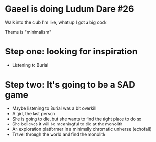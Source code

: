 Gaeel is doing Ludum Dare #26
=============================


Walk into the club I'm like, what up I got a big cock

Theme is "minimalism"

Step one: looking for inspiration
=================================

+ Listening to Burial


Step two: It's going to be a SAD game
=====================================

+ Maybe listening to Burial was a bit overkill
+ A girl, the last person
+ She is going to die, but she wants to find the right place to do so
+ She believes it will be meaningful to die at the monolith
+ An exploration platformer in a minimally chromatic universe (echofall)
+ Travel through the world and find the monolith
